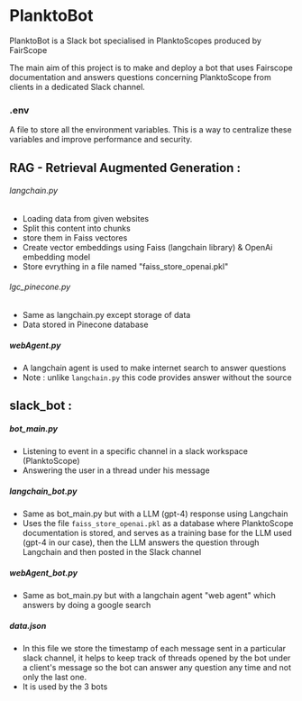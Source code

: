 # PlanktoBot
PlanktoBot is a Slack bot specialised in PlanktoScopes produced by FairScope

The main aim of this project is to make and deploy a bot that uses Fairscope documentation and answers questions concerning PlanktoScope from clients in a dedicated Slack channel. 


### .env ###
A file to store all the environment variables. This is a way to centralize these variables and improve performance and security.


## RAG - Retrieval Augmented Generation : ##
###### langchain.py ######
- Loading data from given websites 
- Split this content into chunks
- store them in Faiss vectores
- Create vector embeddings using Faiss (langchain library) & OpenAi embedding model
- Store evrything in a file named "faiss_store_openai.pkl"
###### lgc_pinecone.py ######
- Same as langchain.py except storage of data
- Data stored in Pinecone database
##### webAgent.py #####
- A langchain agent is used to make internet search to answer questions 
- Note : unlike `langchain.py` this code provides answer without the source


## slack_bot : ##
##### bot_main.py #####
- Listening to event in a specific channel in a slack workspace (PlanktoScope)
- Answering the user in a thread under his message 
##### langchain_bot.py #####
- Same as bot_main.py but with a LLM (gpt-4) response using Langchain
- Uses the file `faiss_store_openai.pkl` as a database where PlanktoScope documentation is stored, and serves as a training base for the LLM used (gpt-4 in our case), then the LLM answers the question through Langchain and then posted in the Slack channel
##### webAgent_bot.py #####
- Same as bot_main.py but with a langchain agent "web agent" which answers by doing a google search 
##### data.json #####
- In this file we store the timestamp of each message sent in a particular slack channel, it helps to keep track of threads opened by the bot under a client's message so the bot can answer any question any time and not only the last one.
- It is used by the 3 bots 









